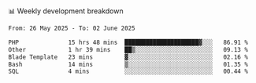 📊 Weekly development breakdown
<!--START_SECTION:waka-->

```txt
From: 26 May 2025 - To: 02 June 2025

PHP              15 hrs 48 mins  █████████████████████▓░░░   86.91 %
Other            1 hr 39 mins    ██▒░░░░░░░░░░░░░░░░░░░░░░   09.13 %
Blade Template   23 mins         ▓░░░░░░░░░░░░░░░░░░░░░░░░   02.16 %
Bash             14 mins         ▒░░░░░░░░░░░░░░░░░░░░░░░░   01.35 %
SQL              4 mins          ░░░░░░░░░░░░░░░░░░░░░░░░░   00.44 %
```

<!--END_SECTION:waka-->
